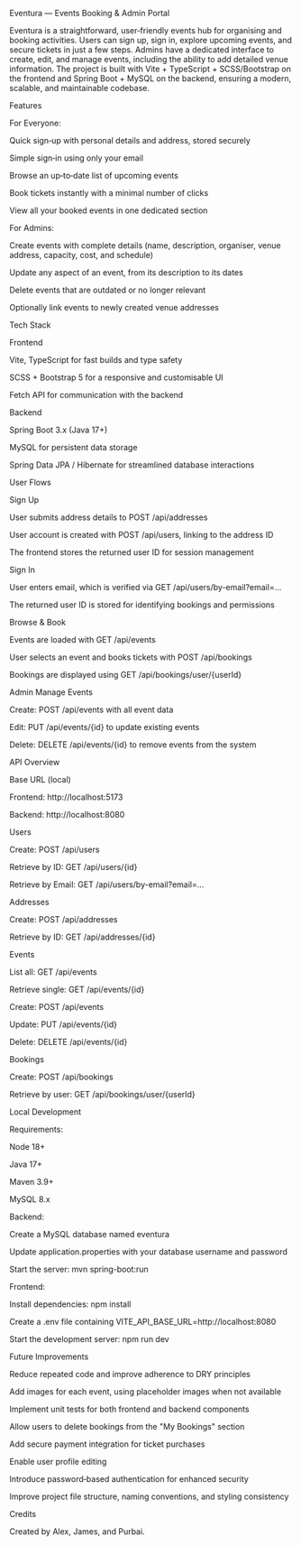 Eventura — Events Booking & Admin Portal

Eventura is a straightforward, user‑friendly events hub for organising and booking activities. Users can sign up, sign in, explore upcoming events, and secure tickets in just a few steps. Admins have a dedicated interface to create, edit, and manage events, including the ability to add detailed venue information. The project is built with Vite + TypeScript + SCSS/Bootstrap on the frontend and Spring Boot + MySQL on the backend, ensuring a modern, scalable, and maintainable codebase.

Features

For Everyone:

Quick sign‑up with personal details and address, stored securely

Simple sign‑in using only your email

Browse an up‑to‑date list of upcoming events

Book tickets instantly with a minimal number of clicks

View all your booked events in one dedicated section

For Admins:

Create events with complete details (name, description, organiser, venue address, capacity, cost, and schedule)

Update any aspect of an event, from its description to its dates

Delete events that are outdated or no longer relevant

Optionally link events to newly created venue addresses

Tech Stack

Frontend

Vite, TypeScript for fast builds and type safety

SCSS + Bootstrap 5 for a responsive and customisable UI

Fetch API for communication with the backend

Backend

Spring Boot 3.x (Java 17+)

MySQL for persistent data storage

Spring Data JPA / Hibernate for streamlined database interactions

User Flows

Sign Up

User submits address details to POST /api/addresses

User account is created with POST /api/users, linking to the address ID

The frontend stores the returned user ID for session management

Sign In

User enters email, which is verified via GET /api/users/by-email?email=...

The returned user ID is stored for identifying bookings and permissions

Browse & Book

Events are loaded with GET /api/events

User selects an event and books tickets with POST /api/bookings

Bookings are displayed using GET /api/bookings/user/{userId}

Admin Manage Events

Create: POST /api/events with all event data

Edit: PUT /api/events/{id} to update existing events

Delete: DELETE /api/events/{id} to remove events from the system

API Overview

Base URL (local)

Frontend: http://localhost:5173

Backend: http://localhost:8080

Users

Create: POST /api/users

Retrieve by ID: GET /api/users/{id}

Retrieve by Email: GET /api/users/by-email?email=...

Addresses

Create: POST /api/addresses

Retrieve by ID: GET /api/addresses/{id}

Events

List all: GET /api/events

Retrieve single: GET /api/events/{id}

Create: POST /api/events

Update: PUT /api/events/{id}

Delete: DELETE /api/events/{id}

Bookings

Create: POST /api/bookings

Retrieve by user: GET /api/bookings/user/{userId}

Local Development

Requirements:

Node 18+

Java 17+

Maven 3.9+

MySQL 8.x

Backend:

Create a MySQL database named eventura

Update application.properties with your database username and password

Start the server: mvn spring-boot:run

Frontend:

Install dependencies: npm install

Create a .env file containing VITE_API_BASE_URL=http://localhost:8080

Start the development server: npm run dev

Future Improvements

Reduce repeated code and improve adherence to DRY principles

Add images for each event, using placeholder images when not available

Implement unit tests for both frontend and backend components

Allow users to delete bookings from the "My Bookings" section

Add secure payment integration for ticket purchases

Enable user profile editing

Introduce password‑based authentication for enhanced security

Improve project file structure, naming conventions, and styling consistency

Credits

Created by Alex, James, and Purbai.

